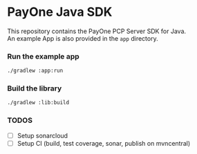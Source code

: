 # PayOne Java SDK

This repository contains the PayOne PCP Server SDK for Java.  
An example App is also provided in the `app` directory.

### Run the example app

```sh
./gradlew :app:run
```

### Build the library

```sh
./gradlew :lib:build
```


### TODOS
- [ ] Setup sonarcloud
- [ ] Setup CI (build, test coverage, sonar, publish on mvncentral)